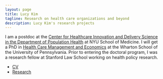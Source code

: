 ```yaml
---
layout: page
title: Lucy Kim
tagline: Research on health care organizations and beyond
description: Lucy Kim's research projects
---
```


I am a postdoc at the [Center for Healthcare Innovation and Delivery Science in the Department of Population Health](https://med.nyu.edu/chids/home) at NYU School of Medicine. I will get a PhD in [Health Care Management and Economics](https://hcmg.wharton.upenn.edu/) at the Wharton School of the University of Pennsylvania. Prior to entering the doctoral program, I was a research fellow at Stanford Law School working on health policy research.

- [CV](https://www.dropbox.com/s/zk7ezft9euff3pp/Kim-cv.pdf?dl=0)
- [Research](pages/research.html)
